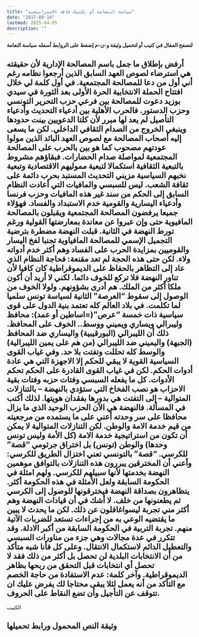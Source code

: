 ```yaml
---
title: "سياسة النعامة أو تكتيك فاقد الاستراتيجية"
date: "2017-09-14"
lastmod: 2025-04-05
description: ""
---
```

**لتصفح المقال في كتيب أو لتحميل وثيقة و-ن-م إضغط على الروابط أسفله** **سياسة النعامة**

## **أرفض بإطلاق ما جمل باسم المصالحة الإدارية لأن حقيقته هي استرضاء لصوص العهد السابق الذين أرجعوا نظامه رغم أني أول من دعا للمصالحة المجتمعية. في أول كلمة لي خلال افتتاح الحملة الانتخابية الحرة الأولى بعد الثورة في سيدي بوزيد دعوت للمصالحة بين فرعي حزب التحرير التونسي وحزب الدستور. فالحرب الأهلية بين أدعياء التحديث وأدعياء التأصيل لم يعد لها مبرر لأن كلتا الدعويين بينت حدودها وينبغي الخروج من الصدام الثقافي الداخلي. لكن ما يسعى إليه أصحاب المصالحة مع لصوص العهد البائد الذين مولوا عودتهم مصحوب كما هو بين بالحرب على المصالحة المجتمعية لمواصلة صدام الحضارات. فبقاؤهم مشروط بالتبعية الثقافية استكمالا لتبعية مموليهم الاقتصادية وتبعية نخبهم السياسية مزيني التحديث المستبد بحرب دائمة على ثقافة الشعب. ليس للسبسي والمافيات التي أعادت النظام السابق إلى الحكم من سند غير هذه المافيات وحزب فرنسا وأدعياء اليسارية والقومية خدم الاستبداد والفساد. فهؤلاء جميعا يرفضون المصالحة المجتمعية ويقبلون بالمصالحة المافيوية حتى وإن عبروا عن معاندة بمعارضتها القولية ورغم تورط النهضة في الثانية. قبلت النهضة مضطرة بترضية التجميل الإسمي للمصالحة المافياوية تجنبا لفخ اليسار والقوميين بمزايدة الحرب على الفساد وهم أكثر خدم أدواته ولاء. لكن حتى هذه الحجة لم تعد مقنعة: فحاجة النظام الذي عاد إلى التظاهر بالحفاظ على الديموقراطية كان كافيا لأن تناور النهضة فلا تركع للخوف دائما. لكني لا أريد أن أكون ملكا أكثر من الملك. هم أدرى بشؤونهم. ولولا الخوف من الوصول إلى سقوط “العرصة” الثانية لسياسة تونس سلميا لما تكلمت. في بلاد العالم كله تعتمد بنية الدول على قوى سياسية ذات خمسة “عرص”(=اساطين أو عمد): محافظ وليبرالي ويساري ويميني ووسط.. الخوف على المحافظ. ذلك أن الليبرالي (البورقيبية) واليساري ضد المحافظ (الجبهة) واليميني ضد الليبرالي (من هم على يمين الليبرالية) والوسط كله تحللت وتفتت بلا حد. وفي غياب القوى السياسية القوية لا يبقي للحكم إلا الاجهزة التي هي عادة أدوات الحكم. لكن في غياب القوى القادرة على الحكم تحكم الأدوات. كل ما يفعله السبسي وفتات حزبه وفتات بقية الاحزاب هو نصب الفخاخ التي ستؤدي بالنهضة – بالتنازلات المتوالية – إلى التفتت هي بدورها بفقدان هويتها. لذلك أكتب في المسألة. فالنهضة هي الآن الحزب الوحيد الذي ما يزال محافظا على سر وحدته أعني على ما يستمده من مرجعيته من قيم خدمة الامة والوطن. لكن التنازلات المتوالية لا يمكن أن تكون من استراتيجية خدمة الامة (كل الأمة وليس تونس وحدها) والوطن (تونس) بل اختراق جرثومي “قصة” للكرسي. “قصة” بالتونسي تعني اختزال الطريق للكرسي: وأعني أن المخترقين يبررون هذه التنازلات بالتوافق موهمين النهضة بخدمتها لأنها سبيلهم للكرسي. ولهم امثلة في الحكومة السابقة ولعل الأمثلة في هذه الحكومة أكثر. يتظاهرون بصداقة النهضة فيخترقونها للوصول إلى الكرسي ثم يطعنونها من خلف. لا أشك في أن قيادات النهضة وهم أكثر مني تجربة ليسواغافلون عن ذلك. لكن ما يحدث لا يبين ما يقتضيه الوعي به من إجراءات تستعد للضربات الآتية منهم. تجربة التربية في الحكومة السابقة من أكبر الادلة. وقد تتكرر في عدة مجالات وهي جزء من مناورات السبسي والتعطيل الدائم لاستكمال الانتقال. وعلى كل فأنا شبه متأكد من أن الانتخابات البلدية لن تحصل بل أكثر من ذلك فقد لا تحصل أي انتخابات قبل التحقق من ربحها بظاهر الديموقراطية. وآخر كلمة: عدم الاستفادة من حاجة الخصم مع التأكد من أنه يعمل لئلا يبقى محتاجا لك يفرض عليك ان تتوقف عن التأجيل وأن تضع النقاط على الحروف.**

الكتيب

## وثيقة النص المحمول ورابط تحميلها

###
